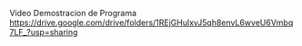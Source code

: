 Video Demostracion de Programa
https://drive.google.com/drive/folders/1REjGHulxvJ5qh8envL6wveU6Vmbq7LF_?usp=sharing
